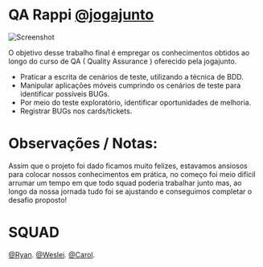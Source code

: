 # QA Rappi  [@jogajunto](https://www.instagram.com/institutojogajunto/)

![Screenshot](https://www.adyen.com/dam/jcr:52e86963-3399-4343-a971-a5b40d4d812c/blog-header-adyentalks-rappi.jpg)

O objetivo desse trabalho final é empregar os conhecimentos obtidos ao longo do curso de QA ( Quality Assurance ) oferecido pela jogajunto.

- Praticar a escrita de cenários de teste, utilizando a técnica de BDD.
- Manipular aplicações móveis cumprindo os cenários de teste para identificar possíveis BUGs.
- Por meio do teste exploratório, identificar oportunidades de melhoria.
- Registrar BUGs nos cards/tickets.

# Observações / Notas:
Assim que o projeto foi dado ficamos muito felizes, estavamos ansiosos para colocar nossos conhecimentos em prática, no começo foi meio difícil arrumar um tempo em que todo squad poderia trabalhar junto mas, ao longo da nossa jornada tudo foi se ajustando e conseguimos completar o desafio proposto!

# SQUAD
[@Ryan](https://www.linkedin.com/in/ryan-oliveira-169a371a4/).
[@Weslei](https://www.linkedin.com/in/weslei-francisco-de-souza-54a6b5232/).
[@Carol](https://www.instagram.com/dropletkaarol/).

